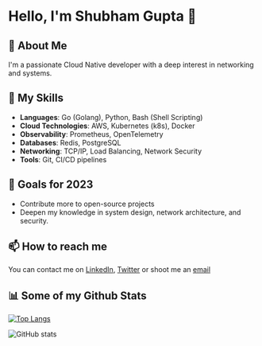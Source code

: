 # Hello, I'm Shubham Gupta 👋

## 🚀 About Me
I'm a passionate Cloud Native developer with a deep interest in networking and systems.

## 🔧 My Skills
- **Languages**: Go (Golang), Python, Bash (Shell Scripting)
- **Cloud Technologies**: AWS, Kubernetes (k8s), Docker
- **Observability**: Prometheus, OpenTelemetry
- **Databases**: Redis, PostgreSQL
- **Networking**: TCP/IP, Load Balancing, Network Security
- **Tools**: Git, CI/CD pipelines

## 🎯 Goals for 2023
- Contribute more to open-source projects
- Deepen my knowledge in system design, network architecture, and security.

## 📫 How to reach me
You can contact me on [LinkedIn](https://www.linkedin.com/in/shubham-gupta-8b1168244/), [Twitter](https://twitter.com/iamshubham1909) or shoot me an [email](iamshubhamgupta200@gmail.com)

## 📊 Some of my Github Stats
[![Top Langs](https://github-readme-stats.vercel.app/api/top-langs/?username=shubham-cmyk&layout=compact)](https://github.com/shubham-cmyk/github-readme-stats)

![GitHub stats](https://github-readme-stats.vercel.app/api?username=shubham-cmyk&show_icons=true&count_private=true)

